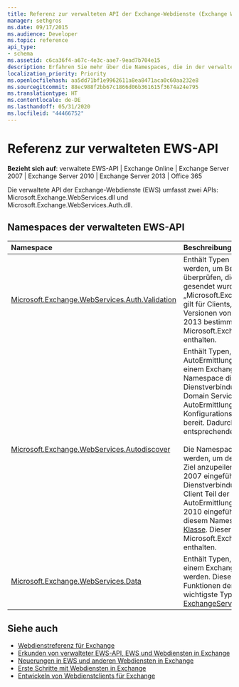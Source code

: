 ```yaml
---
title: Referenz zur verwalteten API der Exchange-Webdienste (Exchange Web Services, EWS)
manager: sethgros
ms.date: 09/17/2015
ms.audience: Developer
ms.topic: reference
api_type:
- schema
ms.assetid: c6ca36f4-a67c-4e3c-aae7-9ead7b704e15
description: Erfahren Sie mehr über die Namespaces, die in der verwaltete EWS-API enthalten sind.
localization_priority: Priority
ms.openlocfilehash: aa5dd71bf1e9962611a8ea8471aca0c60aa232e8
ms.sourcegitcommit: 88ec988f2bb67c1866d06b361615f3674a24e795
ms.translationtype: HT
ms.contentlocale: de-DE
ms.lasthandoff: 05/31/2020
ms.locfileid: "44466752"
---
```

# <a name="ews-managed-api-reference"></a>Referenz zur verwalteten EWS-API

**Bezieht sich auf**: verwaltete EWS-API | Exchange Online | Exchange Server 2007 | Exchange Server 2010 | Exchange Server 2013 | Office 365

Die verwaltete API der Exchange-Webdienste (EWS) umfasst zwei APIs: Microsoft.Exchange.WebServices.dll und Microsoft.Exchange.WebServices.Auth.dll.

## <a name="ews-managed-api-namespaces"></a>Namespaces der verwalteten EWS-API

|Namespace |Beschreibung |
|:---------|:-----------|
|[Microsoft.Exchange.WebServices.Auth.Validation](https://docs.microsoft.com/dotnet/api/microsoft.exchange.webservices.auth.validation?view=exchange-ews-api) |Enthält Typen und Methoden, die verwendet werden, um Benutzeridentitätstoken zu überprüfen, die von einem Exchange-Server gesendet wurden. Der Namespace „Microsoft.Exchange.WebServices.Auth.Validation“ gilt für Clients, die für Exchange Online und Versionen von Exchange ab Exchange Server 2013 bestimmt sind. Dieser Namespace ist in der Microsoft.Exchange.WebServices.Auth.dll-API enthalten.|
|[Microsoft.Exchange.WebServices.Autodiscover](https://docs.microsoft.com/dotnet/api/microsoft.exchange.webservices.autodiscover?view=exchange-ews-api)|Enthält Typen, die zur Kommunikation mit dem AutoErmittlungsdienst verwendet werden, der von einem Exchange-Server gehostet wird. Dieser Namespace dient auch der Suche nach Dienstverbindungspunkten in Active Directory Domain Services (AD DS). Die AutoErmittlungsdienste stellen Konfigurationsinformationen für EWS-Clients bereit. Dadurch können die Clients die entsprechende Dienst-URL als Ziel anpeilen.<br/><br/>Die Namespace-Funktionalität kann verwendet werden, um den POX-AutoErmittlungsdienst als Ziel anzupeilen, der in Microsoft Exchange Server 2007 eingeführt wurde, die Dienstverbindungspunkt-Objektsuche (wenn der Client Teil der Domäne ist) oder den SOAP-AutoErmittlungsendpunkt, der in Exchange Server 2010 eingeführt wurde. Der wichtigste Typ in diesem Namespace ist die [AutodiscoverService-Klasse](https://docs.microsoft.com/dotnet/api/microsoft.exchange.webservices.autodiscover.autodiscoverservice?view=exchange-ews-api). Dieser Namespace ist in der Microsoft.Exchange.WebServices.dll-API enthalten.|
|[Microsoft.Exchange.WebServices.Data](https://docs.microsoft.com/dotnet/api/microsoft.exchange.webservices.data?view=exchange-ews-api)| Enthält Typen, die für die Kommunikation mit einem Exchange-Server über EWS verwendet werden. Dieser Namespace stellt die wichtigsten Funktionen der verwalteten EWS-API bereit. Der wichtigste Typ in diesem Namespace ist die [ExchangeService-Klasse](https://docs.microsoft.com/dotnet/api/microsoft.exchange.webservices.data.exchangeservice?view=exchange-ews-api).|

## <a name="see-also"></a>Siehe auch

- [Webdienstreferenz für Exchange](web-services-reference-for-exchange.md)
- [Erkunden von verwalteter EWS-API, EWS und Webdiensten in Exchange](../exchange-web-services/explore-the-ews-managed-api-ews-and-web-services-in-exchange.md)
- [Neuerungen in EWS und anderen Webdiensten in Exchange](../exchange-web-services/whats-new-in-ews-and-other-web-services-in-exchange.md)
- [Erste Schritte mit Webdiensten in Exchange](../exchange-web-services/start-using-web-services-in-exchange.md)
- [Entwickeln von Webdienstclients für Exchange](../exchange-web-services/develop-web-service-clients-for-exchange.md)

